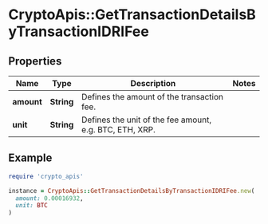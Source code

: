 # CryptoApis::GetTransactionDetailsByTransactionIDRIFee

## Properties

| Name | Type | Description | Notes |
| ---- | ---- | ----------- | ----- |
| **amount** | **String** | Defines the amount of the transaction fee. |  |
| **unit** | **String** | Defines the unit of the fee amount, e.g. BTC, ETH, XRP. |  |

## Example

```ruby
require 'crypto_apis'

instance = CryptoApis::GetTransactionDetailsByTransactionIDRIFee.new(
  amount: 0.00016932,
  unit: BTC
)
```

